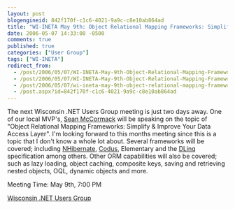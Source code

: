 ```yaml
---
layout: post
blogengineid: 842f170f-c1c6-4021-9a9c-c8e10ab864ad
title: "WI-INETA May 9th: Object Relational Mapping Frameworks: Simplify & Improve Your Data Access Layer"
date: 2006-05-07 14:33:00 -0500
comments: true
published: true
categories: ["User Group"]
tags: ["WI-INETA"]
redirect_from: 
  - /post/2006/05/07/WI-INETA-May-9th-Object-Relational-Mapping-Frameworks-Simplify-Improve-Your-Data-Access-Layer.aspx
  - /post/2006/05/07/WI-INETA-May-9th-Object-Relational-Mapping-Frameworks-Simplify-Improve-Your-Data-Access-Layer
  - /post/2006/05/07/wi-ineta-may-9th-object-relational-mapping-frameworks-simplify-improve-your-data-access-layer
  - /post.aspx?id=842f170f-c1c6-4021-9a9c-c8e10ab864ad
---
```


The next Wisconsin .NET Users Group meeting is just two days away. One of our local MVP's, <a href="http://adapdev.com">Sean McCormack</a> will be speaking on the topic of "Object Relational Mapping Frameworks: Simplify &amp; Improve Your Data Access Layer". I'm looking forward to this months meeting since this is a topic that I don't know a whole lot about. Several frameworks will be covered; including <a href="http://www.nhibernate.org/">NHibernate</a>, <a href="http://adapdev.com/codus/index.aspx">Codus</a>, Elementary and the <a href="http://msdn.microsoft.com/data/linq/">DLinq </a>specification among others. Other ORM capabilities will also be covered; such as lazy loading, object caching, composite keys, saving and retrieving nested objects, OQL, dynamic objects and more.

Meeting Time: May 9th, 7:00 PM

<a href="http://wi-ineta.org">Wisconsin .NET Users Group</a>
